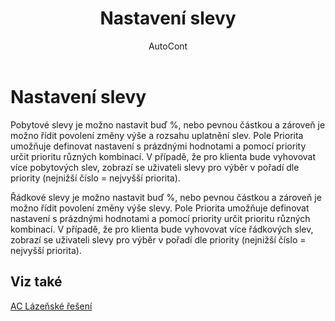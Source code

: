 ﻿---
    title: "Nastavení slevy"
    author: AutoCont
    ms.date: 04/30/2018
    ms.topic: article
    ms.prod: dynamics-nav-2017
    ms.contentlocale: cs-cz
    ms.lasthandoff: 04/30/2018
---

# Nastavení slevy

Pobytové slevy je možno nastavit buď %, nebo pevnou částkou a zároveň je možno řídit povolení změny výše a rozsahu uplatnění slev.
Pole Priorita umožňuje definovat nastavení s prázdnými hodnotami a pomocí priority určit prioritu různých kombinací. V případě, že pro klienta bude vyhovovat více pobytových slev, zobrazí se uživateli slevy pro výběr v pořadí dle priority (nejnižší číslo = nejvyšší priorita). 

Řádkové slevy je možno nastavit buď %, nebo pevnou částkou a zároveň je možno řídit povolení změny výše slevy.
Pole Priorita umožňuje definovat nastavení s prázdnými hodnotami a pomocí priority určit prioritu různých kombinací. V případě, že pro klienta bude vyhovovat více řádkových slev, zobrazí se uživateli slevy pro výběr v pořadí dle priority (nejnižší číslo = nejvyšší priorita). 



## <a name="see-also"></a>Viz také
[AC Lázeňské řešení](ac-spa-solution.md)